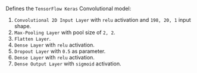 

Defines the `TensorFlow Keras` Convolutional model:

1. `Convolutional 2D Input Layer` with `relu` activation and `198, 20, 1` input shape.
2. `Max-Pooling Layer` with pool size of `2, 2`.
3. `Flatten Layer`.
4. `Dense Layer` with `relu` activation.
5. `Dropout Layer` with `0.5` as parameter.
6. `Dense Layer` with `relu` activation.
7. `Dense Output Layer` with `sigmoid` activation.